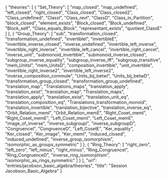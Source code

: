 {
    "theories": [
        {
            "Set_Theory": [
                "map_closed",
                "map_undefined",
                "left_closed",
                "right_closed",
                "Class_closed",
                "Class_closed2",
                "Class_undefined",
                "ClassI",
                "Class_revI",
                "ClassD",
                "Class_in_Partition",
                "block_closed",
                "element_exists",
                "Block_closed",
                "Block_undefined",
                "Block_self",
                "Class_equals_Block",
                "representant_exists",
                "quotient_ClassE"
            ]
        },
        {
            "Group_Theory": [
                "sub",
                "transformation_closed",
                "transformation_undefined",
                "invertibleI",
                "invertibleE",
                "invertible_inverse_closed",
                "inverse_undefined",
                "invertible_left_inverse",
                "invertible_right_inverse",
                "invertible_left_cancel",
                "invertible_right_cancel",
                "inverse_unit",
                "submonoid_invertible",
                "submonoid_inverse_closed",
                "subgroup_inverse_equality",
                "subgroup_inverse_iff",
                "subgroup_transitive",
                "mem_UnitsI",
                "mem_UnitsD",
                "composition_invertible",
                "unit_invertible",
                "invertible_right_inverse2",
                "invertible_left_inverse2",
                "inverse_composition_commute",
                "Units_bij_betwI",
                "Units_bij_betwD",
                "transformation_group_closed",
                "transformation_group_undefined",
                "translation_map",
                "Translations_maps",
                "translation_apply",
                "translation_exist",
                "translation_map",
                "Translation_maps",
                "translation_apply",
                "translation_exist",
                "translation_unit_eq",
                "translation_composition_eq",
                "Translations_transformation_monoid",
                "translation_invertible",
                "translation_bijective",
                "translation_inverse_eq",
                "Orbit_Relation_memI",
                "Orbit_Relation_memE",
                "Right_Coset_memI",
                "Right_Coset_memE",
                "Left_Coset_memI",
                "Left_Coset_memE",
                "image_of_inverse",
                "inverse_subgroupI",
                "inverse_subgroupD",
                "CongruenceI",
                "CongruenceD",
                "Left_CosetE",
                "Ker_equality",
                "Ker_closed",
                "Ker_image",
                "Ker_memI",
                "induced_closed",
                "induced_undefined",
                "inverse_group_isomorphism",
                "isomorphic_as_groups_symmetric"
            ]
        },
        {
            "Ring_Theory": [
                "right_zero",
                "left_zero",
                "left_minus",
                "right_minus",
                "Ring_CongruenceI",
                "Ring_CongruenceD",
                "inverse_ring_isomorphism",
                "isomorphic_as_rings_symmetric"
            ]
        }
    ],
    "url": "entries/jacobson_basic_algebra/theories",
    "title": "Session Jacobson_Basic_Algebra"
}